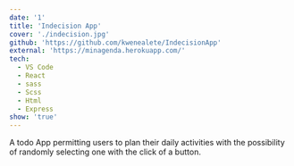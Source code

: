 ```yaml
---
date: '1'
title: 'Indecision App'
cover: './indecision.jpg'
github: 'https://github.com/kwenealete/IndecisionApp'
external: 'https://minagenda.herokuapp.com/'
tech:
  - VS Code
  - React
  - sass
  - Scss
  - Html
  - Express
show: 'true'
---
```


A todo App permitting users to plan their daily activities with the possibility of randomly selecting one with the click of a button.
